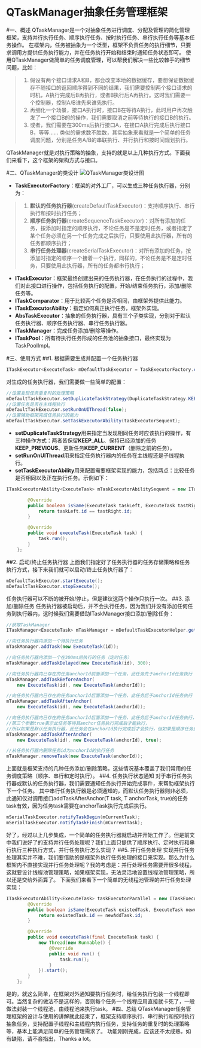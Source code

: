 # QTaskManager抽象任务管理框架

#一、概述
QTaskManager是一个对抽象任务进行调度、分配及管理的简化管理框架，支持并行执行任务、顺序执行任务、按时执行任务、串行执行任务等基本任务操作。
在框架内，任务被抽象为一个泛型，框架不负责任务的执行细节，只要求调用方提供任务执行能力，并在任务执行开始和结束时通知任务状态即可。
使用QTaskManager做简单的任务调度管理，可以帮我们解决一些比较棘手的细节问题，比如：
>1. 假设有两个接口请求A和B，都会改变本地的数据缓存，要想保证数据缓存不随接口的返回顺序得到不同的结果，我们需要控制两个接口请求的时机，A执行完成后B再执行，或者B执行后A再执行。这时我们需要一个控制器，控制A/B谁先来谁先执行。
>2. 再细化一个场景，接口A执行时，接口B在等待A执行，此时用户再次触发了一个接口B的的操作，我们需要取消之前等待执行的接口B的执行。
>3. 或者，我们需要在300ms后执行接口A，在接口A执行完成后执行接口B，等等……
类似的需求数不胜数，其实抽象来看就是一个简单的任务调度问题，分别是任务A/B的串联执行、并行执行和按时间规划执行。

QTaskManager就是对执行策略的抽象，支持的就是以上几种执行方式。下面我们来看下，这个框架的架构方式与接口。

#二、QTaskManager的类设计
![QTaskManager类设计图](https://github.com/qqliu10u/QTaskManager/blob/master/QTaskManager_Class_Diagram.png)
- **TaskExecutorFactory**：框架的对外工厂，可以生成三种任务执行器，分别为：
>1. **默认的任务执行器**(createDefaultTaskExecutor)：支持顺序执行、串行执行和按时执行任务；
>2. **顺序任务执行器**(createSequenceTaskExecutor)：对所有添加的任务，按添加时指定的顺序执行，不论任务是不是定时任务，或者指定了某个任务必须在另一个任务完成之后执行，只要使用此执行器，所有的任务都顺序执行；
>3. **串行任务处理器**(createSerialTaskExecutor)：对所有添加的任务，按添加时指定的顺序一个接着一个执行，同样的，不论任务是不是定时任务，只要使用此执行器，所有的任务都串行执行；

- **ITaskExecutor**：框架最终创建出来的任务执行器，在任务执行的过程中，我们对此接口进行操作，包括任务执行的配置，开始/结束任务执行，添加/删除任务等。
- **ITaskComparator**：用于比较两个任务是否相同，由框架外提供此能力。
- **ITaskExecutorAbility**：指定如何真正执行任务，框架外实现。
- **AbsTaskExecutor**：抽象的任务执行器，具有三个子类实现，分别对于默认任务执行器、顺序任务执行器、串行任务执行器。
- **ITaskManager**：完成任务添加/删除等操作。
- **ITaskPool**：所有待执行任务形成的任务池的抽象接口，最终实现为TaskPoolImpl。

#三、使用方式
##1. 根据需要生成并配置一个任务执行器
``` Java
ITaskExecutor<ExecuteTask> mDefaultTaskExecutor = TaskExecutorFactory.createDefaultTaskExecutor();
```
对生成的任务执行器，我们需要做一些简单的配置：
```Java
//设置发现任务重复时的处理策略
mDefaultTaskExecutor.setDuplicateTaskStrategy(DuplicateTaskStrategy.KEEP_CURRENT);
//设置任务是否在主线程执行
mDefaultTaskExecutor.setRunOnUIThread(false);
//设置辅助框架完成任务执行的能力
mDefaultTaskExecutor.setTaskExecutorAbility(taskExecutorSequent);
```
- **setDuplicateTaskStrategy**用来指定当发现相同任务时应该执行的操作，有三种操作方式：两者皆保留**KEEP_ALL**、保持已经添加的任务**KEEP_PREVIOUS**、更新任务**KEEP_CURRENT**（删除之前的任务）。
- **setRunOnUIThread**用来指定任务执行器内的任务在主线程还是子线程执行。
- **setTaskExecutorAbility**用来配置需要框架实现的能力，包括两点：比较任务是否相同以及正在执行任务。示例如下：
```Java
ITaskExecutorAbility<ExecuteTask> mTaskExecutorAbilitySequent = new ITaskExecutorAbility<ExecuteTask>() {

        @Override
        public boolean isSame(ExecuteTask taskLeft, ExecuteTask tastRight) {
            return taskLeft.id == tastRight.id;
        }

        @Override
        public void executeTask(ExecuteTask task) {
            task.run();
        }
    };
```
##2. 启动/终止任务执行器
上面我们指定好了任务执行器的任务存储策略和任务执行方式，接下来我们就可以启动/终止任务执行器了：
```Java
mDefaultTaskExecutor.startExecute();
mDefaultTaskExecutor.stopExecute();
```
任务执行器可以不断的被开始/停止，但是建议这两个操作只执行一次。
##3. 添加/删除任务
任务执行器被启动后，并不会执行任务，因为我们并没有添加任何任务到执行器内，这时候我们需要借助ITaskManager接口添加/删除任务：
```Java
//获取TaskManager
ITaskManager<ExecuteTask> mTaskManager = mDefaultTaskExecutorHelper.getTaskManager();

//向任务执行器内添加一个待执行任务
mTaskManager.addTask(new ExecuteTask(id));

//向任务执行器内添加一个在300ms后执行的任务（定时任务）
mTaskManager.addTaskDelayed(new ExecuteTask(id), 300);

//向任务执行器内已存在的任务anchorId前面添加一个任务，此任务先于anchorId任务执行
mTaskManager.addTaskBeforeAnchor(
    new ExecuteTask(id), new ExecuteTask(anchorId));

//向任务执行器内已存在的任务anchorId后面添加一个任务，此任务后于anchorId任务执行
mTaskManager.addTaskAfterAnchor(
    new ExecuteTask(id), new ExecuteTask(anchorId));

//向任务执行器内已存在的任务anchorId后面添加一个任务，此任务后于anchorId任务执行，
//第三个参数true表示此任务等待其anchor任务执行完成后才能执行，
//所以如果是默认任务执行器，此任务会在anchorId执行完成后才会执行，但如果是顺序任务执行器，则忽略此规则
mTaskManager.addTaskAfterAnchor(
    new ExecuteTask(id), new ExecuteTask(anchorId), true);

//从任务执行器内删除任务id为anchorId的执行任务
mTaskManager.removeTask(new ExecuteTask(anchorId));
```
上面就是框架支持的几种任务添加/删除策略，这些情况基本覆盖了我们常用的任务调度策略（顺序、串行和定时执行）。
##4. 任务执行状态通知
对于串行任务执行器或默认的任务执行器，我们需要通知任务执行开始完成事件，来帮助框架执行下一个任务。
其中串行任务执行器是必须通知的，而默认任务执行器则非必须，此通知仅对调用接口addTaskAfterAnchor(T task, T anchorTask, true)的任务task有效，因为任务task需要在anchorTask执行完成后执行。
```Java
mSerialTaskExecutor.notifyTaskBegin(mCurrentTask);
mSerialTaskExecutor.notifyTaskFinish(mCurrentTask);
```
好了，经过以上几步集成，一个简单的任务执行器就启动并开始工作了。但是前文中我们说好了的支持并行任务处理呢？我们上面只提供了顺序执行、定时执行和串行执行三种执行方式，并行任务执行怎么实现？
##5. 并行任务处理
实现并行任务处理其实并不难，我们要借助的是框架外执行任务处理的接口来实现。那么为什么框架内不直接实现并行任务处理呢？我的考虑是：并行处理任务需要开很多线程，这就要设计线程池管理策略，如果框架实现，无法灵活地设置线程池管理策略，所以还是交给外面算了。
下面我们来看下一个简单的无线程池管理的并行任务处理实现：
```Java
ITaskExecutorAbility<ExecuteTask> taskExecutorParallel = new ITaskExecutorAbility<ExecuteTask>() {
        @Override
        public boolean isSame(ExecuteTask existedTask, ExecuteTask newAddTask) {
            return existedTask.id == newAddTask.id;
        }

        @Override
        public void executeTask(final ExecuteTask task) {
            new Thread(new Runnable() {
                @Override
                public void run() {
                    task.run();
                }
            }).start();
        }
    };
```
是的，就这么简单，在框架对外通知要执行任务时，给任务执行包装一个线程即可。当然复杂的做法不是这样的，否则每个任务一个线程应用直接就卡死了，一般做法封装一个线程池，由线程池来执行task。
#四、总结
QTaskManager任务管理框架的设计与使用的讲解就此结束了，框架支持顺序执行、串行执行和按时执行抽象任务，支持配置子线程和主线程内执行任务，支持任务的重复时的处理策略等，基本上能满足简单的任务管理需求了。
功能刚刚完成，应该还不太成熟，如有缺陷，请不吝指出，Thanks a lot。